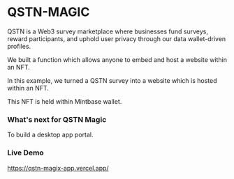 # QSTN-MAGIC

QSTN is a Web3 survey marketplace where businesses fund surveys, reward participants, and uphold user privacy through our data wallet-driven profiles.

We built a function which allows anyone to embed and host a website within an NFT.

In this example, we turned a QSTN survey into a website which is hosted within an NFT.

This NFT is held within Mintbase wallet.

### What's next for QSTN Magic
To build a desktop app portal.


### Live Demo
https://qstn-magix-app.vercel.app/